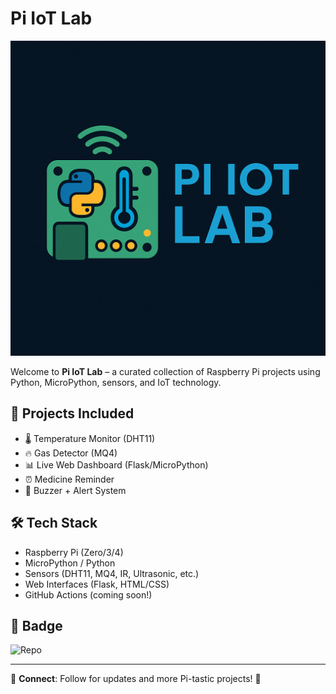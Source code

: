 
# Pi IoT Lab

![Pi IoT Lab Banner](PI_IOT_ASSETS\pi_iot_lab_banner.png)

Welcome to **Pi IoT Lab** – a curated collection of Raspberry Pi projects using Python, MicroPython, sensors, and IoT technology.

## 🚀 Projects Included

- 🌡️ Temperature Monitor (DHT11)
- 🔥 Gas Detector (MQ4)
- 📊 Live Web Dashboard (Flask/MicroPython)
- ⏰ Medicine Reminder
- 🔔 Buzzer + Alert System

## 🛠️ Tech Stack

- Raspberry Pi (Zero/3/4)
- MicroPython / Python
- Sensors (DHT11, MQ4, IR, Ultrasonic, etc.)
- Web Interfaces (Flask, HTML/CSS)
- GitHub Actions (coming soon!)

## 🧩 Badge

![Repo](https://img.shields.io/badge/RaspberryPi-IoT-blue?logo=raspberrypi&style=flat-square)

---

🔗 **Connect**: Follow for updates and more Pi-tastic projects! 🚀
